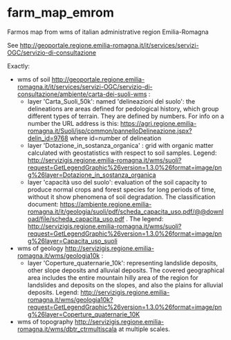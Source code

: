 # farm_map_emrom
Farmos map from wms of italian administrative region Emilia-Romagna

See http://geoportale.regione.emilia-romagna.it/it/services/servizi-OGC/servizio-di-consultazione

Exactly:
* wms of soil http://geoportale.regione.emilia-romagna.it/it/services/servizi-OGC/servizio-di-consultazione/ambiente/carta-dei-suoli-wms :
  * layer 'Carta_Suoli_50k': named 'delineazioni del suolo': the delineations are areas defined for pedological history, which group different types of terrain. They are defined by numbers. For info on a number the URL address is this: https://agri.regione.emilia-romagna.it/Suoli/jsp/common/pannelloDelineazione.jspx?delin_id=9768 where id=number of delineation
  * layer 'Dotazione_in_sostanza_organica' : grid with organic matter calculated with geostatistics with respect to soil samples. Legend: http://servizigis.regione.emilia-romagna.it/wms/suoli?request=GetLegendGraphic%26version=1.3.0%26format=image/png%26layer=Dotazione_in_sostanza_organica
  * layer 'capacità uso del suolo': evaluation of the soil capacity to produce normal crops and forest species for long periods of time, without it show phenomena of soil degradation. The classification document: https://ambiente.regione.emilia-romagna.it/it/geologia/suoli/pdf/scheda_capacita_uso.pdf/@@download/file/scheda_capacita_uso.pdf . The legend: http://servizigis.regione.emilia-romagna.it/wms/suoli?request=GetLegendGraphic%26version=1.3.0%26format=image/png%26layer=Capacita_uso_suoli
* wms of geology http://servizigis.regione.emilia-romagna.it/wms/geologia10k :
  * layer 'Coperture_quaternarie_10k': representing landslide deposits, other slope deposits and alluvial deposits. The covered geographical area includes the entire mountain hilly area of the region for landslides and deposits on the slopes, and also the plains for alluvial deposits. Legend: http://servizigis.regione.emilia-romagna.it/wms/geologia10k?request=GetLegendGraphic%26version=1.3.0%26format=image/png%26layer=Coperture_quaternarie_10K
* wms of topography http://servizigis.regione.emilia-romagna.it/wms/dbtr_ctrmultiscala at multiple scales.
